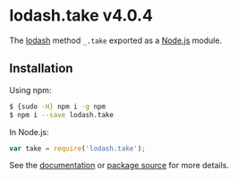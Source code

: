# lodash.take v4.0.4

The [lodash](https://lodash.com/) method `_.take` exported as a [Node.js](https://nodejs.org/) module.

## Installation

Using npm:
```bash
$ {sudo -H} npm i -g npm
$ npm i --save lodash.take
```

In Node.js:
```js
var take = require('lodash.take');
```

See the [documentation](https://lodash.com/docs#take) or [package source](https://github.com/lodash/lodash/blob/4.0.4-npm-packages/lodash.take) for more details.
